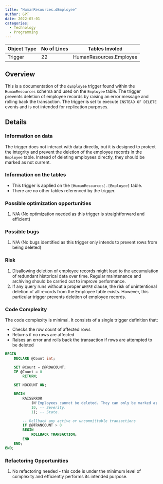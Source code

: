 ```yaml
---
title: "HumanResources.dEmployee"
author: GPT
date: 2022-05-01
categories:
  - Technology
  - Programming
---
```


| Object Type   | No of Lines | Tables Involed   |
|---------------|-------------|------------------|
| Trigger       | 22          | HumanResources.Employee |
    

## Overview
This is a documentation of the `dEmployee` trigger found within the `HumanResources` schema and used on the `Employee` table. The trigger prevents deletion of employee records by raising an error message and rolling back the transaction. The trigger is set to execute `INSTEAD OF DELETE` events and is not intended for replication purposes.

## Details

### Information on data

The trigger does not interact with data directly, but it is designed to protect the integrity and prevent the deletion of the employee records in the `Employee` table. Instead of deleting employees directly, they should be marked as not current.

### Information on the tables

- This trigger is applied on the `[HumanResources].[Employee]` table.
- There are no other tables referenced by the trigger.

### Possible optimization opportunities

1. N/A (No optimization needed as this trigger is straightforward and efficient)

### Possible bugs

1. N/A (No bugs identified as this trigger only intends to prevent rows from being deleted)

### Risk

1. Disallowing deletion of employee records might lead to the accumulation of redundant historical data over time. Regular maintenance and archiving should be carried out to improve performance.
2. If any query runs without a proper `WHERE` clause, the risk of unintentional deletion of all records from the Employee table exists. However, this particular trigger prevents deletion of employee records.

### Code Complexity

The code complexity is minimal. It consists of a single trigger definition that:
- Checks the row count of affected rows
- Returns if no rows are affected
- Raises an error and rolls back the transaction if rows are attempted to be deleted

```sql
BEGIN
    DECLARE @Count int;

    SET @Count = @@ROWCOUNT;
    IF @Count = 0 
        RETURN;

    SET NOCOUNT ON;

    BEGIN
        RAISERROR
            (N'Employees cannot be deleted. They can only be marked as not current.', -- Message
            10, -- Severity.
            1); -- State.

        -- Rollback any active or uncommittable transactions
        IF @@TRANCOUNT > 0
        BEGIN
            ROLLBACK TRANSACTION;
        END
    END;
END;
```

### Refactoring Opportunities

1. No refactoring needed - this code is under the minimum level of complexity and efficiently performs its intended purpose.